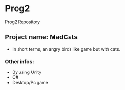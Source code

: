 # Prog2
Prog2 Repository
## Project name: MadCats
* In short terms, an angry birds like game but with cats.
### Other infos:
* By using Unity
* C#
* Desktop/Pc game
  
